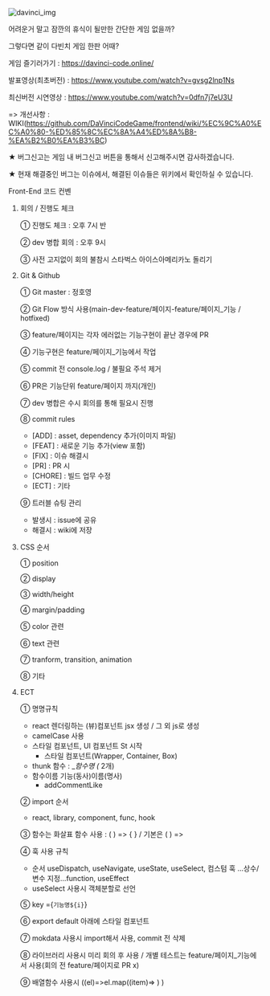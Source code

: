 ![davinci_img](https://user-images.githubusercontent.com/108196588/217784549-43ee5ec8-4445-4afb-8d2c-1c2bdf869363.jpeg)

어려운거 말고 잠깐의 휴식이 될만한 간단한 게임 없을까?

그렇다면 같이 다빈치 게임 한판 어때?

게임 즐기러가기 : https://davinci-code.online/

발표영상(최초버전) : https://www.youtube.com/watch?v=gvsg2lnp1Ns

최신버전 시연영상 : https://www.youtube.com/watch?v=0dfn7j7eU3U

=> 개선사항 : WIKI(https://github.com/DaVinciCodeGame/frontend/wiki/%EC%9C%A0%EC%A0%80-%ED%85%8C%EC%8A%A4%ED%8A%B8-%EA%B2%B0%EA%B3%BC)


★ 버그신고는 게임 내 버그신고 버튼을 통해서 신고해주시면 감사하겠습니다.

★ 현재 해결중인 버그는 이슈에서, 해결된 이슈들은 위키에서 확인하실 수 있습니다.

Front-End 코드 컨벤

1. 회의 / 진행도 체크

   ① 진행도 체크 : 오후 7시 반

   ② dev 병합 회의 : 오후 9시

   ③ 사전 고지없이 회의 불참시 스타벅스 아이스아메리카노 돌리기

2. Git & Github

   ① Git master : 정호영

   ② Git Flow 방식 사용(main-dev-feature/페이지-feature/페이지\_기능 / hotfixed)

   ③ feature/페이지는 각자 에러없는 기능구현이 끝난 경우에 PR

   ④ 기능구현은 feature/페이지\_기능에서 작업

   ⑤ commit 전 console.log / 불필요 주석 제거

   ⑥ PR은 기능단위 feature/페이지 까지(개인)

   ⑦ dev 병합은 수시 회의를 통해 필요시 진행

   ⑧ commit rules

   - [ADD] : asset, dependency 추가(이미지 파일)
   - [FEAT] : 새로운 기능 추가(view 포함)
   - [FIX] : 이슈 해결시
   - [PR] : PR 시
   - [CHORE] : 빌드 업무 수정
   - [ECT] : 기타

   ⑨ 트러블 슈팅 관리

   - 발생시 : issue에 공유
   - 해결시 : wiki에 저장

3. CSS 순서

   ① position

   ② display

   ③ width/height

   ④ margin/padding

   ⑤ color 관련

   ⑥ text 관련

   ⑦ tranform, transition, animation

   ⑧ 기타

4. ECT

   ① 명명규칙

   - react 렌더링하는 (뷰)컴포넌트 jsx 생성 / 그 외 js로 생성
   - camelCase 사용
   - 스타일 컴포넌트, UI 컴포넌트 St 시작
     - 스타일 컴포넌트(Wrapper, Container, Box)
   - thunk 함수 : \__함수명 (_ 2개)
   - 함수이름 기능(동사)이름(명사)
     - addCommentLike

   ② import 순서

   - react, library, component, func, hook

   ③ 함수는 화살표 함수 사용 : ( ) => { } / 기본은 ( ) =>

   ④ 훅 사용 규칙

   - 순서 useDispatch, useNavigate, useState, useSelect, 컴스텀 훅 ...상수/ 변수 지정...function, useEffect
   - useSelect 사용시 객체분할로 선언

   ⑤ key ={`기능명${i}`}

   ⑥ export default 아래에 스타일 컴포넌트

   ⑦ mokdata 사용시 import해서 사용, commit 전 삭제

   ⑧ 라이브러리 사용시 미리 회의 후 사용 / 개별 테스트는 feature/페이지\_기능에서 사용(회의 전 feature/페이지로 PR x)

   ⑨ 배열함수 사용시 ((el)=>el.map((item)=> ) )
